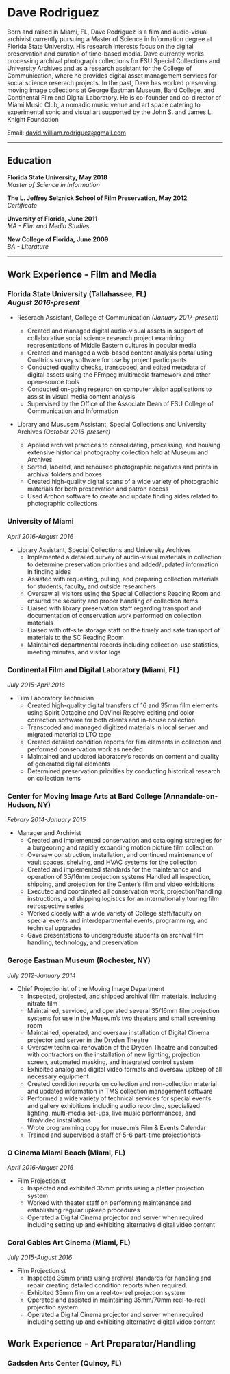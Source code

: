<h1>Dave Rodriguez</h1>

<div>
  <p>Born and raised in Miami, FL, Dave Rodriguez is a film and audio-visual archivist currently pursuing a Master of Science in    Information degree at Florida State University. His research interests focus on the digital preservation and curation of time-based media. Dave currently works processing archival photograph collections for FSU Special Collections and University Archives and as a research assistant for the College of Communication, where he provides digital asset management services for social science reserach projects. In the past, Dave has worked preserving moving image collections at George Eastman Museum, Bard College, and Continental Film and Digital Laboratory. He is co-founder and co-director of Miami Music Club, a nomadic music venue and art space catering to experimental sonic and visual art supported by the John S. and James L. Knight Foundation</p>
</div>

Email: david.william.rodriguez@gmail.com

********

## Education

**Florida State University,**    **May 2018** <br/>
*Master of Science in Information*

**The L. Jeffrey Selznick School of Film Preservation,**   **May 2012** <br/>
*Certificate*  

**Unversity of Florida,**    **June 2011** <br/>
*MA - Film and Media Studies*

**New College of Florida,**    **June 2009** <br/>
*BA - Literature*

********

## Work Experience - Film and Media

### Florida State University (Tallahassee, FL) <br/> *August 2016-present*
* Reserach Assistant, College of Communication *(January 2017-present)*
  * Created and managed digital audio-visual assets in support of collaborative social science research project examining representations of Middle Eastern cultures in popular media
  * Created and managed a web-based content analysis portal using Qualtrics survey software for use by project participants
  * Conducted quality checks, transcoded, and edited metadata of digital assets using the FFmpeg multimedia framework and other open-source tools
  * Conducted on-going research on computer vision applications to assist in visual media content analysis
  * Supervised by the Office of the Associate Dean of FSU College of Communication and Information

* Library and Mususem Assistant, Special Collections and University Archives *(October 2016-present)*
  * Applied archival practices to consolidating, processing, and housing extensive historical photography collection held at Museum and Archives
  * Sorted, labeled, and rehoused photographic negatives and prints in archival folders and boxes
  * Created high-quality digital scans of a wide variety of photographic materials for both preservation and patron access
  * Used Archon software to create and update finding aides related to photographic collections

### University of Miami <br/>
*April 2016-August 2016*
* Library Assistant, Special Collections and University Archives
  * Implemented a detailed survey of audio-visual materials in collection to determine preservation priorities and added/updated information in finding aides
  * Assisted with requesting, pulling, and preparing collection materials for students, faculty, and outside researchers
  * Oversaw all visitors using the Special Collections Reading Room and ensured the security and proper handling of collection items
  * Liaised with library preservation staff regarding transport and documentation of conservation work performed on collection materials
  * Liaised with off-site storage staff on the timely and safe transport of materials to the SC Reading Room
  * Maintained departmental records including collection-use statistics, meeting minutes, and visitor logs

### Continental Film and Digital Laboratory (Miami, FL) <br/>
*July 2015-April 2016*
* Film Laboratory Technician
  * Created high-quality digital transfers of 16 and 35mm film elements using Spirit Datacine and DaVinci Resolve editing and color correction software for both clients and in-house collection
  * Transcoded and managed digitized materials in local server and migrated material to LTO tape
  * Created detailed condition reports for film elements in collection and performed conservation work as needed
  * Maintained and updated laboratory’s records on content and quality of generated digital elements
  * Determined preservation priorities by conducting historical research on collection items

### Center for Moving Image Arts at Bard College (Annandale-on-Hudson, NY) <br/>
*Febrary 2014-January 2015*
* Manager and Archivist
  * Created and implemented conservation and cataloging strategies for a burgeoning and rapidly expanding motion picture film collection
  * Oversaw construction, installation, and continued maintenance of vault spaces, shelving, and HVAC systems for the collection
  * Created and implemented standards for the maintenance and operation of 35/16mm projection systems
  Handled all inspection, shipping, and projection for the Center’s film and video exhibitions
  * Executed and coordinated all conservation work, projection/handling instructions, and shipping logistics for an internationally touring film retrospective series
  * Worked closely with a wide variety of College staff/faculty on special events and interdepartmental events, programming, and technical upgrades
  * Gave presentations to undergraduate students on archival film handling, technology, and preservation

### Geroge Eastman Museum (Rochester, NY) <br/>
*July 2012-January 2014*
* Chief Projectionist of the Moving Image Department
  * Inspected, projected, and shipped archival film materials, including nitrate film
  * Maintained, serviced, and operated several 35/16mm film projection systems for use in the Museum’s two theaters and small screening room
  * Maintained, operated, and oversaw installation of Digital Cinema projector and server in the Dryden Theatre
  * Oversaw technical renovation of the Dryden Theatre and consulted with contractors on the installation of new lighting, projection screen, automated masking, and integrated control system
  * Exhibited analog and digital video formats and oversaw upkeep of all necessary equipment
  * Created condition reports on collection and non-collection material and updated information in TMS collection management software
  * Performed a wide variety of technical services for special events and gallery exhibitions including audio recording, specialized lighting, multi-media set-ups, live music performances, and film/video installations
  * Wrote programming copy for museum’s Film & Events Calendar
  * Trained and supervised a staff of 5-6 part-time projectionists

### O Cinema Miami Beach (Miami, FL) <br/>
*April 2016-August 2016*
* Film Projectionist
  * Inspected and exhibited 35mm prints using a platter projection system
  * Worked with theater staff on performing maintenance and establishing regular upkeep procedures
  * Operated a Digital Cinema projector and server when required including setting up and exhibiting alternative digital video content

### Coral Gables Art Cinema (Miami, FL) <br/>
*July 2015-August 2016*
* Film Projectionist
  * Inspected 35mm prints using archival standards for handling and repair creating detailed condition reports when required.
  * Exhibited 35mm film on a reel-to-reel projection system
  * Operated and assisted in maintaining 35mm/70mm reel-to-reel projection system
  * Operated a Digital Cinema projector and server when required including setting up and exhibiting alternative digital video content

## Work Experience - Art Preparator/Handling

### Gadsden Arts Center (Quincy, FL) 
